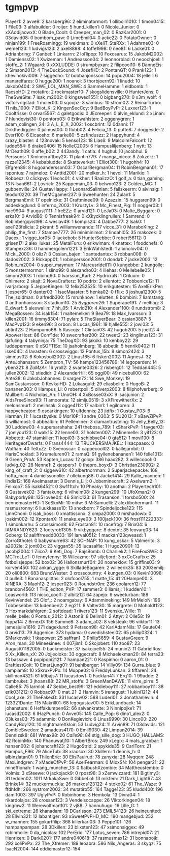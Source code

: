 tgmpvp
======
  Player1: 2
  avve9: 2
  karsberg96: 2
  eliminatormort: 1
  ollibolli1010: 1
  timon0415: 1
  File03: 3
  alfabuilder: 0
  roijer: 5
  hund_killen1: 0
  Nicole_Junior: 0
  xXAddijaowxX: 0
  Blade_Coolt: 0
  Creeper_man_02: 0
  RazKar2001: 0
  03david08: 0
  bombom_paw: 0
  LimeEmil04: 0
  acke22: 0
  PotatoOwner: 0
  ninjan199: 1
  FreeRoamingg: 19
  weidman: 0
  xXeliT_StaRXx: 1
  Adahrne03: 0
  wemel123: 1
  ludvigs123: 2
  axel8898: 4
  toffe1998: 0
  neo81: 6
  Lacke01: 0
  Adrianbring: 7
  Ganbei: 1
  Linkarrn: 2
  lol1ipop: 10
  Foxosarus: 15
  JakobM2002: 1
  Damienss02: 1
  Xwizeman: 1
  Andreasson04: 2
  leonnorblad: 0
  neoochjoel: 1
  stoffe_2: 1
  Wgaard: 0
  xXXLUDDE: 0
  strumpbyxan: 2
  filipcool10: 6
  DanneEis: 2
  Simson2013: 4
  TheDuckSound: 4
  JosefHD: 2
  PontanGT: 0
  Prank123: 1
  khevinokivi009: 7
  siggecho: 12
  bobbanjonsson: 14
  popu2004: 18
  jellell: 6
  manarelfares: 0
  hugge200: 1
  noanoi: 3
  thorbjoern92: 1
  linudd: 10
  Jakob0404: 2
  SWE_LOL_MAN_SWE: 4
  SammeHamme: 1
  eldbomb: 1
  RacsoHD: 2
  motatiro: 2
  rockmaster10: 7
  skogslidensville: 0
  HunterJens: 0
  TheSweSite: 7
  isak_m2002: 0
  kingswed1551: 0
  bigbang270: 0
  x3m_wolf: 4
  victorvrigstad: 1
  moier03: 0
  sqoopz: 3
  sambus: 10
  strom02: 2
  ReinarTurbo: 11
  nils_1000: 7
  Elliot_K: 2
  KingenSecCcy: 9
  BadBoyPvP: 2
  Luxxer123: 1
  Cooltrisse: 0
  orvar5567: 4
  galetgodis: 0
  JEcreeper: 0
  alvin_eklund: 2
  xLinan: 7
  hlundqvist30: 0
  pontoro03: 0
  Erikwahlsten: 2
  oggenygren: 1
  adam_colingen_24: 3
  A_L_E_X_2002: 1
  oscbrint: 12
  0danni: 17
  Dirkthediggler: 0
  julmust00: 0
  flubb02: 4
  Felicia_13: 0
  putte8: 7
  doggesde: 2
  Evert100: 6
  Eicaosho: 6
  marke80: 5
  zzfinduszz: 2
  Happyhund: 4
  crazy_blaster: 4
  123novak: 5
  kenso123: 18
  Lias6: 9
  MalcolmFalcon1: 12
  ludde554: 6
  drake0406: 15
  NolleC2005: 6
  Hampusliljenberg: 1
  nytt: 13
  MrDeath09: 0
  affe_b02: 2
  443andy: 1
  catla: 4
  hughul: 10
  jacobhul: 9
  Perssons: 1
  Xminecraftboy2X: 11
  plantin779: 7
  manga_nicco: 8
  Zokzerz: 1
  razze12345: 4
  kebabludde: 8
  Skatteverket: 1
  Elliot300: 1
  hugohh4: 10
  Elfgren89: 8
  hugoandersson03: 7
  OscarBergman04: 11
  RobinBergman01: 17
  ispontus: 7
  rajmeloz: 0
  Anttid2001: 20
  melker_h: 1
  hevol: 11
  Marikio: 1
  Robbexz: 0
  clickpvp: 1
  leohc01: 4
  vikher: 1
  RaaiizzO: 1
  golf_a: 0
  tian_gaming: 13
  Nilsan661: 2
  Lovrick: 25
  Kappeman_03: 0
  belwoo123: 2
  Golden_MC: 1
  gubbenville: 24
  GustavHappy: 1
  LeonardSalimian: 5
  fallskeerm: 0
  alvinsig: 1
  teodor0220: 39
  TheMCgamer237: 6
  Sweehunter: 24
  Zulan1: 5
  BergmanEmil: 17
  opelnicke: 31
  Craftminee09: 0
  Azazzin: 15
  huggaren99: 0
  addeskoglund: 0
  inferno_2003: 1
  KrustyLv: 3
  Mc_Finest_Pig: 11
  nogger03: 1
  hac9904: 9
  august1111: 1
  IreEZz: 0
  arvid121: 0
  LeJa03: 0
  Malte_Byggare: 0
  erka10: 0
  Arvid86: 0
  Tennisfreak94: 0
  xXkycklingrullen: 1
  Samrend: 0
  Robinbergqvist98: 4
  weslav49: 1
  kompis24: 4
  Dabbe777: 2
  Isak0: 1
  axel123felicia: 2
  pkrant: 5
  williamwenande: 117
  vicce_31: 0
  MaraboKing: 2
  philip_the_first: 7
  Stampe7777: 26
  miniminimot: 2
  lindahl05: 35
  makozek: 0
  Dacexi: 1
  vigge_tor05: 0
  jackebob: 5
  HunterSebbe: 0
  robert56112: 0
  grisen17: 2
  alex_lukas: 25
  MetalFuru: 0
  erikwiman: 4
  knattex: 1
  foodchefs: 0
  Stampexz36: 0
  hammergolem1221: 3
  ErikWahlstedt: 1
  albinolov04: 0
  Micki_2000: 0
  oliz7: 3
  Ossian_bajen: 1
  xantedantex: 3
  robban008: 0
  dados2002: 3
  Rickapp01: 1
  robinpersson2001: 0
  donda1: 7
  jacke2003: 12
  Robin_m2004: 0
  super_maymun: 17
  Marcusridell11: 0
  kungebbe: 2
  kungolle: 5
  monstermormor: 1
  slino99: 0
  alexandro03: 4
  illehas: 0
  Mellebelle05: 1
  simonr2003: 1
  robinq60: 0
  Ivarsson_Karl: 2
  HydroxaN: 1
  Criluum: 0
  Chiimero: 2
  skajt: 2
  NovaCrafterz: 10
  podrix: 2
  ellentott: 2
  Tobbenice12: 11
  ivarjarborg: 5
  JeppeKingen: 12
  felix252525: 10
  erikgutesten: 15
  AxelErikPer: 1
  jesper65: 0
  danter03: 1
  IsacMaaster: 5
  henka02: 0
  f1lix: 3
  joshua12300: 5
  The_sqidman: 0
  alfredb300: 15
  mrunknow: 1
  elutten: 8
  bombini: 7
  liamstang: 0
  anthonhansson: 3
  stadium10: 25
  _Byggaren26_: 1
  Superape191: 7
  melhag: 3
  E_dwarf: 5
  alexwallin: 7
  hh_05: 1
  Arvid210: 4
  Alexander1100: 0
  rundstrom8: 2
  MegaBossen: 34
  isak154: 1
  maltemelker: 9
  Bea79: 18
  Max_Ivarsson: 3
  killen2001: 16
  timmy8304: 71
  pylan: 5
  TheSlayerBear: 3
  ossian3887: 5
  MacPvp123: 9
  eken96: 3
  orbon: 8
  Lucas_1961: 19
  hjalle555: 2
  jowi03: 5
  abtin123: 2
  Hampumo68: 5
  Rascojs: 1
  Clintan03: 42
  hugob200: 5
  joelt2: 4
  ApowerHost: 86
  Conf1de: 10
  swecrafter200: 22
  tweet2: 23
  kinglinus123: 31
  tjafuling: 4
  tabyninja: 75
  TheDogXD: 93
  jakoki: 10
  kenboy22: 29
  luddeperman: 0
  xSOFTISx: 10
  jsaholmberg: 18
  abbetik: 5
  henrik0402: 11
  isse04D: 4
  lavasten: 6
  crosswiggo: 12
  Pontus_15b: 8
  simon2424: 3
  simmus02: 6
  Kokosboll2002: 2
  Linus165: 6
  fisken2002: 11
  AgnesJ: 32
  AnteJohansson: 5
  Zempron_TV: 56
  hampe123456789: 14
  legoparden: 14
  yben321: 8
  _ZuMzAr_: 16
  yroll2: 2
  svante0326: 2
  risberg01: 12
  Teddan445: 5
  jullen2002: 12
  stiedidr: 2
  AlexanderHill: 65
  oggi00: 49
  nicebull00: 62
  Ante38: 6
  JakobJohannes: 0
  vargen72: 14
  Swe_Monkey: 19
  SamGustavsson: 0
  KevkaiHD: 2
  Lukasguld: 29
  eliasbelin: 0
  HugoB: 2
  bananen303: 0
  Hampus_Li: 0
  robertpoll: 5
  oliverp2003: 8
  filiphofverberg: 9
  Mullbert: 4
  Nicholas_An: 1
  UnoOH: 4
  XxBosse03xX: 9
  isacjunior: 2
  AidsFreeSince93: 11
  amoorata: 12
  simlju0519: 3
  xXFirewitherXx: 2
  melonsmurf: 2
  melihsak: 3
  ogge4112: 17
  valbin1: 1
  egilnoren: 3
  happycheaton: 9
  oscarkingen: 10
  ulfdennis: 23
  jidfix: 1
  Gustav_P03: 6
  Harman_11: 1
  lucasbyske: 0
  Mor10P: 1
  andre_0303: 5
  SU2013: 7
  xBawZiPvP: 5
  williamost: 0
  abbealbin: 61
  Pelleminer: 3
  diamantrustning: 15
  Jelly_Belly_13: 30
  Luddew03: 4
  supersarahaha: 241
  theboss_789: 1
  xSharkPvP: 1
  tayger03: 7
  joelyou123: 0
  walk15: 22
  lenne03: 31
  holsten007: 7
  Minemelle: 3
  yif123: 0
  Abbetott: 47
  stamkiller: 11
  kopi03: 3
  schibbye04: 0
  gta512: 1
  movi100: 8
  HeritageofDwarfs: 0
  Frans4444: 13
  TRUCKERSMAJKEL: 1
  isacpaaso: 0
  WoIfian: 40
  TeXxZz: 0
  Svenoscar: 0
  cappecool02: 0
  kallejarnbit: 0
  HarisChoklad: 3
  Krumeluren01: 2
  ramaQ: 91
  gyllenebananen1: 140
  felle1013: 9
  Green_ProA: 53
  Kapten_Lucas: 12
  goiop: 386
  haax282: 3
  willecoool: 0
  ludvig_02: 28
  Nenne1: 2
  xjesperx1: 0
  thepro_boyxD: 3
  Christian230902: 2
  king_of_craft_2: 0
  siggew610: 42
  albertnorrman: 2
  Superjackepacke: 168
  hoffa_man: 4
  danielssonolle: 7
  ollekung88: 0
  Jacke1414: 29
  Kalle_mannen: 1
  lindis12: 168
  Axelmaaster: 3
  Dennis_Lilj: 0
  Jobeminecraft: 2
  Axelwarn2: 1
  Felixoo7: 55
  isak64521: 0
  Sw111tch: 10
  Pheaky: 10
  anothai: 2
  Playertech101: 8
  Gustavek02: 3
  fantakung: 6
  vilhelm08: 2
  kungen299: 10
  UfoXman2: 0
  Babyporky98: 135
  lovee04: 46
  Simic123: 61
  Trasanson: 1
  torsbo500: 24
  bennemasterHD: 1
  SeSkoMi: 10
  mitw: 3
  MrSamuelli: 2
  alextiboherman1: 11
  rasmusronny: 6
  lluukkaass10: 13
  snoxborn: 7
  Spindeljocke123: 115
  LinnChoni: 0
  isak_boss: 0
  xmattissonx: 2
  ompa2000: 0
  mrshadowb: 0
  joakim002: 12
  XpontanX: 11
  snake_eye03: 3
  100jack100: 36
  frost111222333: 1
  simonkarhu: 5
  crosssimon8: 62
  Frostan81: 10
  racefrog: 7
  Brix04: 6
  IAMRANDY623: 2
  footyrob1305: 9
  vikbyggare: 8
  dextnt: 35
  leovarg03: 14
  Goberg: 12
  aallffrreedd0033: 191
  larval0512: 1
  mackan123qweasd: 1
  ZorroGthotel: 0
  babysnurre63: 42
  SCHNAP: 10
  kung_oskar: 5
  Valmerito: 3
  a2002le: 2
  jont03x: 23
  viggan55: 35
  lucasalfie: 1
  Hugo20901: 13
  jacobj2004: 1
  Ziico7: 9
  Keti_Dog: 7
  BajsBomb: 0
  Charliek2: 1
  FireFoxSWE: 0
  MCTroLLeT: 0
  fennyfenny: 18
  Wilcazmo: 97
  siljefjord: 3
  xxCoCraftxx: 25
  fotbollsjeppe: 52
  box02: 36
  Hallonsmurf04: 20
  noaheklov: 15
  griffins03: 9
  korven450: 102
  ankan_ygge: 6
  SkilladeBagaren: 2
  willeerik35: 83
  2003emilj: 20
  oli0800: 683
  BrunoWester: 3
  xrosscountry: 4
  kungen_03: 0
  Kevin10098: 0
  pulle3: 1
  Bananasplittas: 2
  olofcool755: 1
  matte_15: 41
  20Hampe00: 3
  XINERA: 3
  Maoh12: 2
  jesper023: 0
  Roundstr0m: 236
  coolaren12: 77
  brandon4560: 1
  THE_editon_PVP: 17
  sammer3: 0
  liamsj: 1
  kudden10: 1
  Loasworld: 113
  nicco_cool1: 2
  albitz12: 64
  zapejo: 9
  sweeturban: 188
  KevinVendel: 25
  Olof_: 2
  noamgabay: 6
  Adammineking: 149
  MrMeIoN: 196
  Tobbesebbe: 13
  ludenben2: 2
  eg211: 8
  Valter30: 15
  margrete: 0
  Moholdt123: 3
  Hoxmarkdahlgren: 2
  softdead: 1
  riivers123: 11
  Svenske_Wille: 11
  melle_belle: 0
  Pontus_2012: 2
  Aston8: 8
  Delim01: 2
  Attyr: 2
  Olle58: 19
  foppa14: 2
  BrnexD: 156
  Samme8: 3
  adam_a02: 8
  veksteak: 96
  viiktor11: 13
  jamesjulle1616: 271
  dageklund: 9
  Petsson98: 42
  KarlAdamNils: 17
  Gaute04: 0
  arvid13: 79
  Aggenice: 373
  hydama: 0
  swedishsteel02: 65
  philip0324: 1
  SMarkovski: 1
  tkapower: 25
  saffran1: 3
  Philip5659: 4
  GustavGreen: 9
  Aron_man: 30
  Mineesinee: 4
  007jim1: 0
  Skojobert: 110
  zoo87: 23
  August01182005: 0
  backmeister: 37
  isakojoel55: 24
  munin2: 11
  GabrielRos: 5
  Xx_Killen_xX: 20
  Jojjeoloko: 33
  oggecraft: 8
  Michaelekman20: 84
  terra23: 13
  bassaw: 4
  popipopi2121: 7
  hampan221: 0
  Kaspinho: 0
  aaron_01: 0
  DraftiestColt: 10
  EinarLjung01: 91
  bahlberger: 14
  Villy09: 134
  Gurra_blue: 9
  liampiam8: 10
  xSkruxPvPx: 14
  Muppe02: 6
  FreddyLunkan: 3
  tiffaren1: 24
  skillman4321: 61
  k9bajs7: 11
  lucasdow1: 0
  Facklan41: 7
  Erq10: 1
  99adde: 2
  liambruket: 3
  jhoans88: 22
  MR_stoffe: 3
  GreenManDAWE: 11
  virre_pirre: 5
  Calle85: 75
  larmlol: 47
  Sebbe_best99: 121
  eddieboy111: 27
  robbanboy111: 38
  erik031212: 0
  Robbac97: 0
  mat_21: 2
  Hamvin: 5
  irenegust: 1
  lukini1212: 44
  Cool_axe: 21
  TheFakexD: 331
  lucasw02: 588
  Luderi01: 3
  Jonathanlevin: 4
  123321Dante: 115
  Makrill01: 68
  legogustav00: 5
  ErikLundback: 14
  johansture: 6
  Heffaklumpen62: 66
  salvankratte: 3
  Ninnipojke1: 71
  lucasd2002: 6
  IHazPunch: 0
  Avve05: 145
  Calle_Pop: 6
  dino1_alex2: 0
  03lukas03: 75
  adammio: 0
  DonKeglevich: 6
  Linus9990: 30
  Linco00: 220
  CandyBoy120: 10
  nightmareXkloir: 53
  Ludvig24: 11
  Arvin89: 71
  03davids: 121
  ZombieSweden: 2
  amadeus4170: 0
  Emil9030: 42
  Limpan2014: 39
  Dennizsk8: 681
  Wmax98: 20
  _Calle98_: 84
  stig_sille_dog: 3
  HUGO_HALLAMS: 42
  RobinMix: 140
  Phanuwatj10: 1
  AlbertBros: 249
  xLegix: 4
  mats_grabbar: 1
  hansen002: 6
  johancraft123: 2
  HugoStrid: 2
  spykids35: 9
  CarlTorn: 21
  Hampus_F96: 79
  AliceTub: 38
  xracsox: 30
  Xkillern: 1
  dennis_h: 0
  albinzlatan01: 9
  ThilenEric: 30
  ElisPaulrud: 78
  zanyxia: 28
  Nyqqen: 248
  MaxLindgren: 7
  xMadeOfPvP: 56
  AxelFearman: 0
  MioxSN: 104
  pengar21: 22
  mineffionah: 1
  wang_muncher_13: 0
  flatbushXzombie: 34
  Mattheustembo: 0
  Volmis: 3
  xSteewe: 0
  jackojack9: 0
  rpost98: 3
  xZemwizzard: 181
  Bigtimy3: 31
  tedden02: 1011
  MrkakaSwe: 0
  GibbeLol: 13
  mikfem: 21
  Dark_Light67: 43
  Brinke14: 32
  muckermuckla: 26
  markos123122: 4
  stoko02: 61
  The_Waze: 9
  ffdhfdh: 266
  nystrom2002: 34
  mutatiro55: 164
  Tagge123: 35
  kludd400: 196
  dami1003: 397
  UglyPvP: 0
  Robinhome: 3
  Hemkola: 13
  Divra04: 1
  rikardolajos: 28
  crossan123: 3
  Vendelsocappe: 26
  Viktorkingen04: 18
  kingmw2: 11
  Werewolfman101: 2
  vj88: 7
  hannuhugo: 16
  Lille_G: 1
  ski_extreme: 26
  khanadam: 19
  DCarlsson: 273
  EMIL54123: 26
  heineunited: 28
  Ellvin321: 12
  labantiger: 93
  xSweetPvPHD_MC: 190
  mangebjud: 252
  w_mannen: 155
  gokartfilip: 368
  killerkarl03: 3
  Peppe101: 126
  hampanpampan: 28
  3Dkillen: 23
  blixsten123: 47
  xsimonsiggex: 49
  robinmolle: 0
  da_nicolas: 102
  PerEric: 177
  Lotus_seven: 786
  intrepid07: 21
  Henrixen: 0
  Dark0201: 177
  andre040618: 37
  rasmusmax12: 31
  bonnapojk: 292
  xoliPvPx: 22
  The_Xtremer: 189
  leoabra: 586
  Nils_Angeras: 3
  skyqz: 75
  IsacN2004: 144
  eddiemaster12: 154
